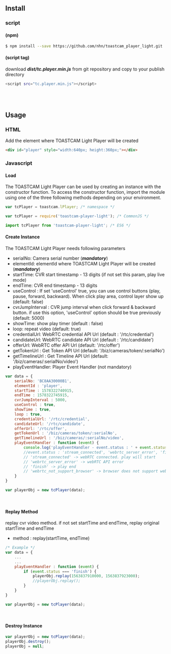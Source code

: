 ## Install

### script

#### (npm)

```sh
$ npm install --save https://github.com/nhn/toastcam_player_light.git
```

#### (script tag)

download ***dist/tc.player.min.js*** from git repository and copy to your publish directory

```sh
<script src="tc.player.min.js"></script>
```
 

<br>
<br>

## Usage

### HTML

Add the element where TOASTCAM Light Player will be created

``` html
<div id="player" style="width:640px; height:360px;"></div>
```

### Javascript
#### Load
The TOASTCAM Light Player can be used by creating an instance with the constructor function. To access the constructor function, import the module using one of the three following methods depending on your environment.

```javascript
var tcPlayer = toastcam.lPlayer; /* namespace */
```
```javascript
var tcPlayer = require('toastcam-player-light'); /* CommonJS */
```
```javascript
import tcPlayer from 'toastcam-player-light'; /* ES6 */
```

#### Create Instance

The TOASTCAM Light Player needs following parameters

 - serialNo: Camera serial number (***mandatory***)
 - elementId: elementId where TOASTCAM Light Player will be created (***mandatory***)
 - startTime: CVR start timestamp - 13 digits (if not set this param, play live mode)  
 - endTime: CVR end timestamp - 13 digits
 - useControl : If set 'useControl' true, you can use control buttons (play, pause, forward, backward). When click play area, control layer show up (default: false)
 - cvrJumpInterval : CVR jump interval when click forward & backward button. if use this option, 'useControl' option should be true previously (default: 5000)
 - showTime: show play timer (default : false)
 - loop: repeat video (default: true)
 - credentialUrl: WebRTC credential API Url (default : '/rtc/credential')
 - candidateUrl: WebRTC candidate API Url (default : '/rtc/candidate') 
 - offerUrl: WebRTC offer API Url (default: '/rtc/offer') 
 - getTokenUrl : Get Token API Url (default: '/biz/cameras/token/:serialNo')
 - getTimelineUrl : Get Timeline API Url (default: '/biz/cameras/:serialNo/video')
 - playEventHandler: Player Event Handler (not mandatory)

```javascript
var data = {
    serialNo: 'BC8AA30000B1',
    elementId : 'player',
    startTime : 1578322740915,
    endTime : 1578322745915,
    cvrJumpInterval : 5000,
    useControl : true,
    showTime : true,
    loop : true,
    credentialUrl: '/rtc/credential', 
    candidateUrl: '/rtc/candidate',
    offerUrl: '/rtc/offer',
    getTokenUrl : '/biz/cameras/token/:serialNo',
    getTimelineUrl : '/biz/cameras/:serialNo/video',
    playEventHandler : function (event) {
        console.log('playEventHandler - event.status : ' + event.status);
        //event.status : 'stream_connected', 'webrtc_server_error', 'finish', 'webrtc_not_support_browser'
        // 'stream_connected' -> webRTC connected. play will start
        // 'webrtc_server_error' -> webRTC API error
        // 'finish' -> play end
        // 'webrtc_not_support_browser' -> browser does not support webrtc
    }
}

var playerObj = new tcPlayer(data);
```

<br>

#### Replay Method

replay cvr video method. if not set startTime and endTime, replay original startTime and endTime 

 - method : replay(startTime, endTime)

```javascript
/* Example */
var data = {
    ...
    ...
    playEventHandler : function (event) {
        if (event.status === 'finish') {
            playerObj.replay(1563837910000, 1563837923000);
            //playerObj.replay();
        }
    }
}

var playerObj = new tcPlayer(data);
```

<br>

#### Destroy Instance

```javascript
var playerObj = new tcPlayer(data);
playerObj.destroy();
playerObj = null;
```


